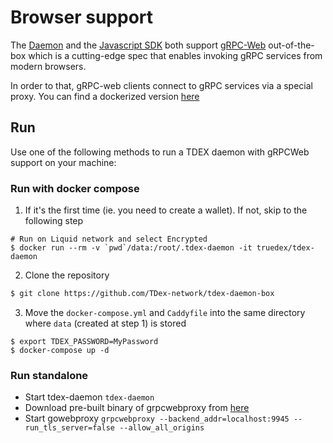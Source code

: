 # Browser support

The [Daemon](tdex-daemon.md) and the [Javascript SDK](tdex-sdk.md) both support [gRPC-Web](https://github.com/grpc/grpc-web) out-of-the-box which is a cutting-edge spec that enables invoking gRPC services from modern browsers.

In order to that, gRPC-web clients connect to gRPC services via a special proxy. You can find a dockerized version [here](https://github.com/TDex-network/docker-grpcwebproxy)

## Run

Use one of the following methods to run a TDEX daemon with gRPCWeb support on your machine:


### Run with docker compose


1) If it's the first time (ie. you need to create a wallet). If not, skip to the following step

```
# Run on Liquid network and select Encrypted
$ docker run --rm -v `pwd`/data:/root/.tdex-daemon -it truedex/tdex-daemon

```

2) Clone the repository

```sh
$ git clone https://github.com/TDex-network/tdex-daemon-box
```

3) Move the `docker-compose.yml` and `Caddyfile` into the same directory where `data` (created at step 1) is stored

```
$ export TDEX_PASSWORD=MyPassword 
$ docker-compose up -d
```


### Run standalone

- Start tdex-daemon `tdex-daemon`
- Download pre-built binary of grpcwebproxy from [here](https://github.com/improbable-eng/grpc-web/releases)
- Start gowebproxy `grpcwebproxy --backend_addr=localhost:9945 --run_tls_server=false --allow_all_origins`

